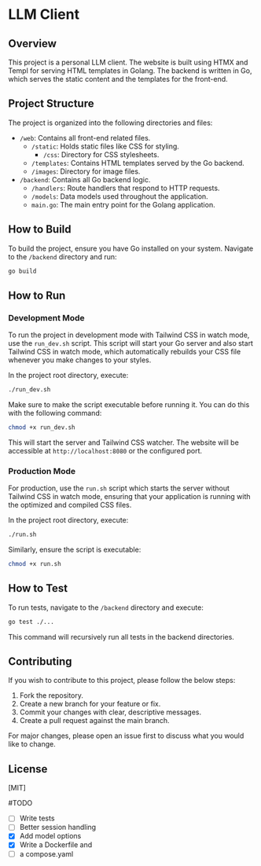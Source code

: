# LLM Client

## Overview

This project is a personal LLM client. The website is built using HTMX and Templ for serving HTML templates in Golang. The backend is written in Go, which serves the static content and the templates for the front-end.

## Project Structure

The project is organized into the following directories and files:

- `/web`: Contains all front-end related files.
  - `/static`: Holds static files like CSS for styling.
    - `/css`: Directory for CSS stylesheets.
  - `/templates`: Contains HTML templates served by the Go backend.
  - `/images`: Directory for image files.
- `/backend`: Contains all Go backend logic.
  - `/handlers`: Route handlers that respond to HTTP requests.
  - `/models`: Data models used throughout the application.
  - `main.go`: The main entry point for the Golang application.

## How to Build

To build the project, ensure you have Go installed on your system. Navigate to the `/backend` directory and run:

```sh
go build
```

## How to Run

### Development Mode

To run the project in development mode with Tailwind CSS in watch mode, use the `run_dev.sh` script. This script will start your Go server and also start Tailwind CSS in watch mode, which automatically rebuilds your CSS file whenever you make changes to your styles.

In the project root directory, execute:

```sh
./run_dev.sh
```

Make sure to make the script executable before running it. You can do this with the following command:

```sh
chmod +x run_dev.sh
```

This will start the server and Tailwind CSS watcher. The website will be accessible at `http://localhost:8080` or the configured port.

### Production Mode

For production, use the `run.sh` script which starts the server without Tailwind CSS in watch mode, ensuring that your application is running with the optimized and compiled CSS files.

In the project root directory, execute:

```sh
./run.sh
```

Similarly, ensure the script is executable:

```sh
chmod +x run.sh
```


## How to Test

To run tests, navigate to the `/backend` directory and execute:

```sh
go test ./...
```

This command will recursively run all tests in the backend directories.

## Contributing

If you wish to contribute to this project, please follow the below steps:

1. Fork the repository.
2. Create a new branch for your feature or fix.
3. Commit your changes with clear, descriptive messages.
4. Create a pull request against the main branch.

For major changes, please open an issue first to discuss what you would like to change.

## License

[MIT]


#TODO
- [ ] Write tests
- [ ] Better session handling
- [x] Add model options
- [x] Write a Dockerfile and 
- [ ] a compose.yaml 
